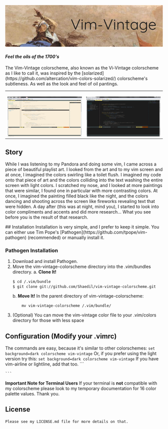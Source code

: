 <table><tbody align="center">

<img src="https://github.com/Shaedil/vim-vintage-colorscheme/raw/master/images/Banner.png" alt="Apollo and the Continents Asia  by Tiepolo, Giovanni Battista" />
<h4> <i>Feel the oils of the 1700's</i> </h4>

</td></tr>
<tr></tr>
<tr>
<td>
<br>
<img alt="screenshot of the vim-vintage color theme, light version" src="https://github.com/Shaedil/vim-vintage-colorscheme/raw/master/images/Vintage-light.png" width="430" />
<br>
</td>
<td>
<br>
<img alt="screenshot of the vim-vintage color theme, dark version" src="https://github.com/Shaedil/vim-vintage-colorscheme/raw/master/images/Vintage-dark.png" width="430" />
<br>
</td>
</tr>

<p>The Vim-Vintage colorscheme, also known as the Vi-Vintage colorscheme as I like to call it, was inspired by the [solarized](https://github.com/altercation/vim-colors-solarized/) colorscheme's subtleness. As well as the look and feel of oil pantings.</p>

</tbody></table>

## Story
<p>    While I was listening to my Pandora and doing some vim, I came across a piece of beautiful playlist art. I looked from the art and to my vim screen and at once, I imagined the colors swirling like a toilet flush. I imagined my code onto that piece of art and the colors colliding into the text washing the entire screen with light colors. I scratched my nose, and I looked at more paintings that were similar, I found one in particular with more contrasting colors. At once, I imagined the painting filled black like the night, and the colors dancing and shooting across the screen like fireworks revealing text that were hidden. A day after (this was at night, mind you), I started to look into color compliments and accents and did more research... What you see before you is the result of that research.
<p>
## Installation
Installation is very simple, and I prefer to keep it simple. You can either use Tim Pope's [Pathogen](https://github.com/tpope/vim-pathogen) (recommended) or manually install it.

### Pathogen Installation 
1. Download and install Pathogen.
2. Move the vim-vintage-colorscheme directory into the .vim/bundles directory.
    a. **Clone It!** 
    ```
    $ cd /.vim/bundle
    $ git clone git://github.com/Shaedil/vim-vintage-colorscheme.git
    ```
    b. **Move It!**
    In the parent directory of vim-vintage-colorscheme:
    ```
        mv vim-vintage-colorscheme /.vim/bundle/
    ```
3. (Optional) You can move the vim-vintage color file to your .vim/colors directory for those with less space

## Configuration (Modify your .vimrc)
The commands are easy, because it's similar to other colorschemes:
    ```
    set background=dark
    colorscheme vim-vintage
    ```
Or, if you prefer using the light version try this:
    ```
    set background=dark
    colorscheme vim-vintage
    ```
If you have vim-airline or lightline, add that too.
    ```
     
    ```
**Important Note for Terminal Users** If your terminal is **not** compatible with my colorscheme please look to my temporary documentation for 16 color palette values. Thank you.

## License
    Please see my LICENSE.md file for more details on that.

